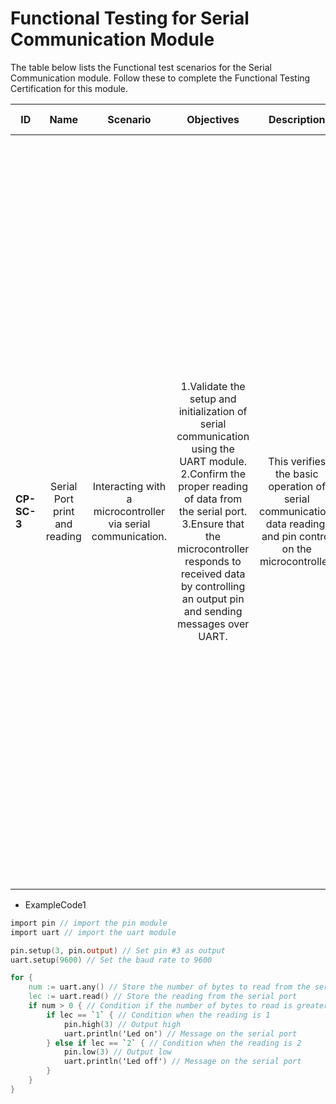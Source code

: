 # Functional Testing for Serial Communication Module

The table below lists the Functional test scenarios for the Serial Communication module. Follow these to complete the Functional Testing Certification for this module.
  
| ID          |             Name              |                           Scenario                           |                                                                                                                                     Objectives                                                                                                                                     |                                                   Description                                                    |                                                                                                                            Gherkin Steps                                                                                                                             |                                                                                                                                                                                                                                                                                                                                                                                                                                                             Steps                                                                                                                                                                                                                                                                                                                                                                                                                                                              |                                                                                                                                                                                               Expected results                                                                                                                                                                                                | Code Example |
| ----------- | :---------------------------: | :----------------------------------------------------------: | :--------------------------------------------------------------------------------------------------------------------------------------------------------------------------------------------------------------------------------------------------------------------------------: | :--------------------------------------------------------------------------------------------------------------: | :------------------------------------------------------------------------------------------------------------------------------------------------------------------------------------------------------------------------------------------------------------------: | :----------------------------------------------------------------------------------------------------------------------------------------------------------------------------------------------------------------------------------------------------------------------------------------------------------------------------------------------------------------------------------------------------------------------------------------------------------------------------------------------------------------------------------------------------------------------------------------------------------------------------------------------------------------------------------------------------------------------------------------------------------------------------------------------------------------------------------------------------------------------------------------------------------------------------: | :-----------------------------------------------------------------------------------------------------------------------------------------------------------------------------------------------------------------------------------------------------------------------------------------------------------------------------------------------------------------------------------------------------------: | :----------: |
| **CP-SC-3** | Serial Port print and reading | Interacting with a microcontroller via serial communication. | 1.Validate the setup and initialization of serial communication using the UART module. <br>2.Confirm the proper reading of data from the serial port. <br>3.Ensure that the microcontroller responds to received data by controlling an output pin and sending messages over UART. | This verifies the basic operation of serial communication, data reading, and pin control on the microcontroller. | **Given** I configure the UART module for serial communication with a specified baud rate <br>**When** I continuously check for incoming data on the serial port <br>**Then** I respond to received data by controlling an output pin and sending messages over UART | -1.**Setup Hardware**: Ensure that the microcontroller is connected to a device capable of serial communication, such as a computer or another microcontroller, via UART. <br>2.**Initialize UART**: Set up the microcontroller environment to initialize UART communication with the specified baud rate (9600 in this case). <br>3.**Configure Pin**: Set up the microcontroller environment to configure the specified pin as an output. <br>4.**Load the Code**: Copy the provided code snippet into the microcontroller's development environment or IDE. <br>5.**Compile/Upload**: Compile the code if necessary and upload it to the microcontroller. Ensure that the upload process completes without errors. <br>6.**Run the Code**: Execute the uploaded code on the microcontroller. This may involve pressing a button or issuing a command, depending on the specific development environment and hardware setup. | 1.**Observe Serial Communication**: Monitor the serial communication interface to ensure that messages are transmitted and received correctly. <br>2.**Verify Pin Control**: Check the output pin selected to confirm that it turns on/off in response to received data ('1'/'2'). <br>The microcontroller should sends the appropriate messages ('Led on'/'Led off') over UART in response to received data. | ExampleCode1 |
	  
-   ExampleCode1

```v
import pin // import the pin module
import uart // import the uart module

pin.setup(3, pin.output) // Set pin #3 as output
uart.setup(9600) // Set the baud rate to 9600

for {
	num := uart.any() // Store the number of bytes to read from the serial port
	lec := uart.read() // Store the reading from the serial port
	if num > 0 { // Condition if the number of bytes to read is greater than 0
		if lec == `1` { // Condition when the reading is 1
			pin.high(3) // Output high
			uart.println('Led on') // Message on the serial port
		} else if lec == `2` { // Condition when the reading is 2
			pin.low(3) // Output low
			uart.println('Led off') // Message on the serial port
		}
	}
}
```